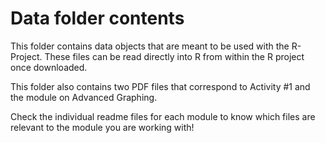 # Data folder contents

This folder contains data objects that are meant to be used with the R-Project. These files can be read directly into R from within the R project once downloaded.

This folder also contains two PDF files that correspond to Activity #1 and the module on Advanced Graphing. 

Check the individual readme files for each module to know which files are relevant to the module you are working with!
